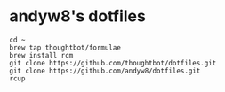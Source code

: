 andyw8's dotfiles
=================

```
cd ~
brew tap thoughtbot/formulae
brew install rcm
git clone https://github.com/thoughtbot/dotfiles.git
git clone https://github.com/andyw8/dotfiles.git
rcup
```
